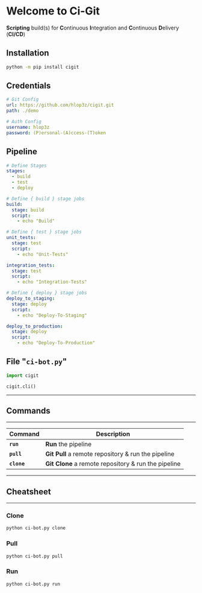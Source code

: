 # Welcome to **Ci-Git**

**Scripting** build(s) for **C**ontinuous **I**ntegration and **C**ontinuous **D**elivery (**CI/CD**)

## **Installation**

```sh
python -m pip install cigit
```

## **Credentials**

```yaml title=".ci-auth.yml"
# Git Config
url: https://github.com/hlop3z/cigit.git
path: ./demo

# Auth Config
username: hlop3z
password: (P)ersonal-(A)ccess-(T)oken
```

## **Pipeline**

```yaml title=".ci-git.yml"
# Define Stages
stages:
  - build
  - test
  - deploy

# Define { build } stage jobs
build:
  stage: build
  script:
    - echo "Build"

# Define { test } stage jobs
unit_tests:
  stage: test
  script:
    - echo "Unit-Tests"

integration_tests:
  stage: test
  script:
    - echo "Integration-Tests"

# Define { deploy } stage jobs
deploy_to_staging:
  stage: deploy
  script:
    - echo "Deploy-To-Staging"

deploy_to_production:
  stage: deploy
  script:
    - echo "Deploy-To-Production"
```

## **File** "**`ci-bot.py`**"

```python title="ci-bot.py"
import cigit

cigit.cli()
```

---

## **Commands**

---

| Command     | Description                                          |
| ----------- | ---------------------------------------------------- |
| **`run`**   | **Run** the pipeline                                 |
| **`pull`**  | **Git Pull** a remote repository & run the pipeline  |
| **`clone`** | **Git Clone** a remote repository & run the pipeline |

---

## **Cheatsheet**

---

### **Clone**

```sh
python ci-bot.py clone
```

### **Pull**

```sh
python ci-bot.py pull
```

### **Run**

```sh
python ci-bot.py run
```
